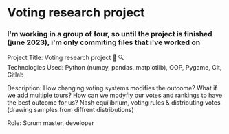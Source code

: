 # Voting research project

### I'm working in a group of four, so until the project is finished (june 2023), i'm only commiting files that i've worked on 

Project Title: Voting research project :busts_in_silhouette: :mag: \
Technologies Used: Python (numpy, pandas, matplotlib), OOP, Pygame, Git, Gitlab

Description: How changing voting systems modifies the outcome? What if we add multiple tours? How can we modyfiy our votes and rankings to have the best outcome for us? 
Nash equilibrium, voting rules & distributing votes (drawing samples from diffrent distributions)

Role: Scrum master, developer
